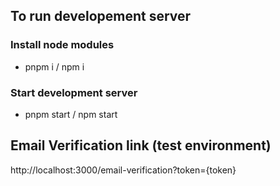 ## To run developement server

### Install node modules

- pnpm i / npm i

### Start development server

- pnpm start / npm start


## Email Verification link (test environment)

http://localhost:3000/email-verification?token={token}


